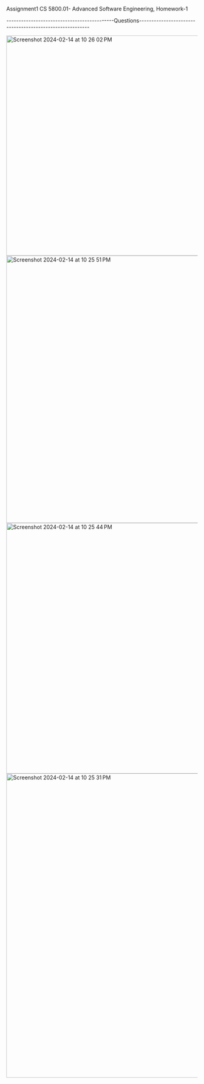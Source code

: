 Assignment1
CS 5800.01- Advanced Software Engineering, Homework-1

--------------------------------------------Questions---------------------------------------------------------

<img width="579" alt="Screenshot 2024-02-14 at 10 26 02 PM" src="https://github.com/shreyas463/Assignment1/assets/76155738/4e901371-aa85-4a61-a234-149defe2e966">
<img width="703" alt="Screenshot 2024-02-14 at 10 25 51 PM" src="https://github.com/shreyas463/Assignment1/assets/76155738/1f740672-cf43-46d6-a4b1-653841a8d6f0">
<img width="659" alt="Screenshot 2024-02-14 at 10 25 44 PM" src="https://github.com/shreyas463/Assignment1/assets/76155738/44506c64-64c6-4bff-a0a0-917cb287191b">
<img width="800" alt="Screenshot 2024-02-14 at 10 25 31 PM" src="https://github.com/shreyas463/Assignment1/assets/76155738/4f8374e7-0dac-4cea-855f-d56487e3a4c0">
